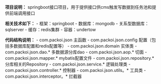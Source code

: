 **项目说明：**
	springboot接口项目，用于提供接口供cms触发写数据到任务池和提供前端调用接口

**相关技术如下：**
	- 框架：springboot
	- 数据库：mongodb
	- 关系型数据库：sqlserver
	- 缓存：redis集群
	- 容器：undertow

**代码结构说明：**
	- com.packoi.json	主函数
	- com.packoi.json.config	配置（包括多数据库配置和redis配置等）
	- com.packoi.json.domain	实体类
	- com.packoi.json.dao.*	多数据源分库dao
	- com.packoi.json.aop.*	切面
	- com.packoi.json.mapper.*	mybatis配置文件
	- com.packoi.json.repository.*	分库相关的Repository
	- com.packoi.json.service.*	逻辑处理类
	- com.packoi.json.controller.*	控制器
	- com.packoi.json.utils。*	工具类
	- com.packoi.json.interceptor。*	拦截器
